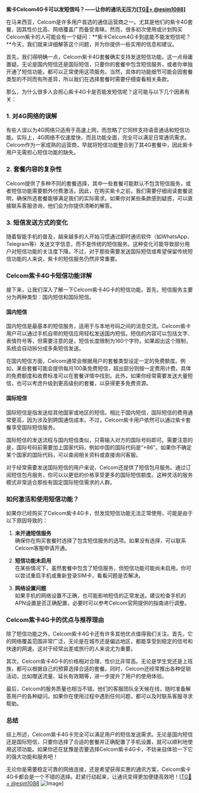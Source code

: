 **紫卡Celcom4G卡可以发短信吗？——让你的通讯无压力[[TG💪+ @esim1088](https://t.me/s/esim1088)]**

在马来西亚，Celcom是许多用户首选的通信运营商之一。尤其是他们的紫卡4G套餐，因其性价比高、网络覆盖广而备受青睐。然而，很多初次使用或计划购买Celcom紫卡的人可能会有一个疑问：**紫卡Celcom4G卡到底能不能发短信呢？**今天，我们就来详细解答这个问题，并为你提供一些实用的信息和建议。

首先，我们得明确一点，Celcom紫卡4G套餐确实支持发送短信功能。这一点毋庸置疑。无论是国内短信还是国际短信，只要你的套餐中包含短信服务，或者你单独开通了短信功能，都可以正常使用这项服务。当然，具体的功能细节可能会因套餐类型的不同而有所差异，所以我们在选择套餐时需要仔细查看相关条款。

那么，为什么很多人会担心紫卡4G卡是否能发短信呢？这可能与以下几个因素有关：

### 1. **对4G网络的误解**
  
有些人误以为4G网络只适用于高速上网，而忽略了它同样支持语音通话和短信功能。实际上，4G网络不仅速度快，而且功能全面，完全可以满足日常通讯需求。Celcom作为一家成熟的运营商，早就将短信功能整合到了其4G套餐中，因此紫卡用户无需担心短信功能的缺失。

### 2. **套餐内容的复杂性**
  
Celcom提供了多种不同的套餐选择，其中一些套餐可能默认不包含短信服务，或者短信功能需要额外付费激活。因此，在购买紫卡之前，我们需要仔细阅读套餐说明，确保所选套餐能够满足我们的实际需求。如果你对某些条款感到疑惑，可以直接联系客服咨询，他们会为你提供清晰的解答。

### 3. **短信发送方式的变化**
  
随着智能手机的普及，越来越多的人开始习惯通过即时通讯软件（如WhatsApp、Telegram等）发送文字信息，而不是传统的短信服务。这种变化可能导致部分用户对短信功能的关注度下降。不过，对于那些需要发送国际短信或希望保留传统短信功能的人来说，紫卡的短信服务仍然非常重要。

### Celcom紫卡4G卡短信功能详解

接下来，让我们深入了解一下Celcom紫卡4G卡的短信功能。首先，短信服务主要分为两种类型：国内短信和国际短信。

#### 国内短信
国内短信是最基本的短信服务，适用于与本地号码之间的消息交流。Celcom紫卡用户可以通过手机自带的短信应用轻松发送国内短信。短信的内容可以包括文字、表情符号等，但需要注意的是，短信长度限制为160个字符。如果超出这个限制，系统会自动拆分成多条短信发送。

在国内短信方面，Celcom通常会根据用户的套餐类型设定一定的免费额度。例如，某些套餐可能会提供每月100条免费短信，超出部分则按一定费用计费。具体的免费额度和收费标准可以在套餐详情中找到。此外，如果你经常需要发送大量短信，也可以考虑升级到更高级别的套餐，以获得更多免费资源。

#### 国际短信
国际短信是指发送给其他国家或地区的短信。相比于国内短信，国际短信的费用通常更高，因为涉及到跨国通信成本。不过，Celcom紫卡用户依然可以通过紫卡套餐享受国际短信服务。

国际短信的发送流程与国内短信类似，只需输入对方的国际号码即可。需要注意的是，国际号码前需要加上国家代码，例如中国的国际代码是“+86”。如果你不确定某个国家的国际代码，可以查阅相关资料或直接询问客服。

对于经常需要发送国际短信的用户来说，Celcom还提供了短信包月服务。通过订阅短信包月服务，你可以以更低的价格享受更多的国际短信额度。这种灵活的服务模式非常适合那些有固定国际短信需求的人群。

### 如何激活和使用短信功能？

如果你已经购买了Celcom紫卡4G卡，但发现短信功能无法正常使用，可能是由于以下原因导致的：

1. **未开通短信服务**  
   确保你在购买套餐时选择了包含短信服务的选项。如果没有选择，可以联系Celcom客服申请开通。

2. **短信功能未启用**  
   在某些情况下，虽然套餐中包含了短信服务，但短信功能可能尚未启用。你可以尝试重启手机或重新登录SIM卡，看看问题是否解决。

3. **网络设置问题**  
   如果手机的网络设置不正确，也可能影响短信的正常发送。建议检查手机的APN设置是否正确配置，必要时可以参考Celcom官网提供的指南进行调整。

### Celcom紫卡4G卡的优点与推荐理由

除了短信功能之外，Celcom紫卡4G卡还有许多其他优点值得我们关注。首先，它的网络覆盖范围非常广泛，无论是在城市还是偏远地区，都能享受到稳定的信号和快速的网速。这对于经常出差或旅行的人来说尤为重要。

其次，Celcom紫卡4G卡的价格相对合理，性价比非常高。无论是学生党还是上班族，都可以根据自己的预算选择合适的套餐。同时，Celcom还经常推出各种促销活动，比如赠送流量、延长有效期等，进一步提升了用户的使用体验。

最后，Celcom的服务质量也相当不错。他们的客服团队全天候在线，随时准备解答用户的各种疑问。如果你在使用过程中遇到任何问题，都可以及时联系客服寻求帮助。

### 总结

综上所述，Celcom紫卡4G卡完全可以满足用户的短信发送需求。无论是国内短信还是国际短信，只要你选择了合适的套餐并正确配置了手机设置，就可以顺利地使用这项功能。如果你还在犹豫是否要选择Celcom紫卡4G卡，不妨亲自体验一下它的强大功能和服务吧！

无论你是需要稳定可靠的网络连接，还是希望获得实惠的通讯方案，Celcom紫卡4G卡都会是一个不错的选择。赶紧行动起来，让通讯变得更加便捷高效吧！[[TG💪+ @esim1088](https://t.me/s/esim1088) ![Image](https://i.postimg.cc/4NQfJmqS/Snipaste-2025-05-13-00-14-12.png)]